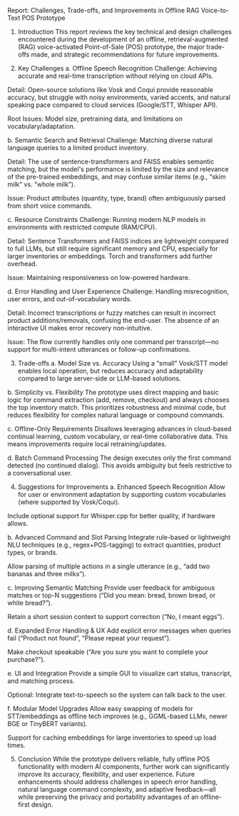 Report: Challenges, Trade-offs, and Improvements in Offline RAG Voice-to-Text POS Prototype
1. Introduction
This report reviews the key technical and design challenges encountered during the development of an offline, retrieval-augmented (RAG) voice-activated Point-of-Sale (POS) prototype, the major trade-offs made, and strategic recommendations for future improvements.

2. Key Challenges
a. Offline Speech Recognition
Challenge: Achieving accurate and real-time transcription without relying on cloud APIs.

Detail: Open-source solutions like Vosk and Coqui provide reasonable accuracy, but struggle with noisy environments, varied accents, and natural speaking pace compared to cloud services (Google/STT, Whisper API).

Root Issues: Model size, pretraining data, and limitations on vocabulary/adaptation.

b. Semantic Search and Retrieval
Challenge: Matching diverse natural language queries to a limited product inventory.

Detail: The use of sentence-transformers and FAISS enables semantic matching, but the model's performance is limited by the size and relevance of the pre-trained embeddings, and may confuse similar items (e.g., “skim milk” vs. “whole milk”).

Issue: Product attributes (quantity, type, brand) often ambiguously parsed from short voice commands.

c. Resource Constraints
Challenge: Running modern NLP models in environments with restricted compute (RAM/CPU).

Detail: Sentence Transformers and FAISS indices are lightweight compared to full LLMs, but still require significant memory and CPU, especially for larger inventories or embeddings. Torch and transformers add further overhead.

Issue: Maintaining responsiveness on low-powered hardware.

d. Error Handling and User Experience
Challenge: Handling misrecognition, user errors, and out-of-vocabulary words.

Detail: Incorrect transcriptions or fuzzy matches can result in incorrect product additions/removals, confusing the end-user. The absence of an interactive UI makes error recovery non-intuitive.

Issue: The flow currently handles only one command per transcript—no support for multi-intent utterances or follow-up confirmations.

3. Trade-offs
a. Model Size vs. Accuracy
Using a “small” Vosk/STT model enables local operation, but reduces accuracy and adaptability compared to large server-side or LLM-based solutions.

b. Simplicity vs. Flexibility
The prototype uses direct mapping and basic logic for command extraction (add, remove, checkout) and always chooses the top inventory match. This prioritizes robustness and minimal code, but reduces flexibility for complex natural language or compound commands.

c. Offline-Only Requirements
Disallows leveraging advances in cloud-based continual learning, custom vocabulary, or real-time collaborative data. This means improvements require local retraining/updates.

d. Batch Command Processing
The design executes only the first command detected (no continued dialog). This avoids ambiguity but feels restrictive to a conversational user.

4. Suggestions for Improvements
a. Enhanced Speech Recognition
Allow for user or environment adaptation by supporting custom vocabularies (where supported by Vosk/Coqui).

Include optional support for Whisper.cpp for better quality, if hardware allows.

b. Advanced Command and Slot Parsing
Integrate rule-based or lightweight NLU techniques (e.g., regex+POS-tagging) to extract quantities, product types, or brands.

Allow parsing of multiple actions in a single utterance (e.g., “add two bananas and three milks”).

c. Improving Semantic Matching
Provide user feedback for ambiguous matches or top-N suggestions (“Did you mean: bread, brown bread, or white bread?”).

Retain a short session context to support correction (“No, I meant eggs”).

d. Expanded Error Handling & UX
Add explicit error messages when queries fail (“Product not found”, “Please repeat your request”).

Make checkout speakable (“Are you sure you want to complete your purchase?”).

e. UI and Integration
Provide a simple GUI to visualize cart status, transcript, and matching process.

Optional: Integrate text-to-speech so the system can talk back to the user.

f. Modular Model Upgrades
Allow easy swapping of models for STT/embeddings as offline tech improves (e.g., GGML-based LLMs, newer BGE or TinyBERT variants).

Support for caching embeddings for large inventories to speed up load times.

5. Conclusion
While the prototype delivers reliable, fully offline POS functionality with modern AI components, further work can significantly improve its accuracy, flexibility, and user experience. Future enhancements should address challenges in speech error handling, natural language command complexity, and adaptive feedback—all while preserving the privacy and portability advantages of an offline-first design.